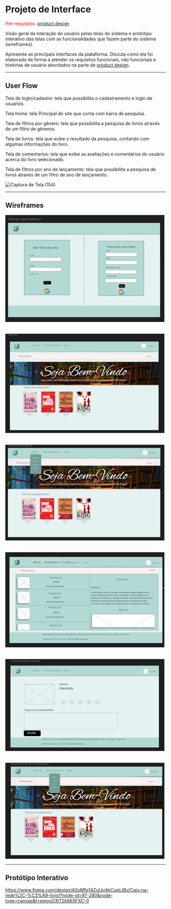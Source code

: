 # Projeto de Interface

<span style="color:red">Pré-requisitos: <a href="03-Product-design.md"> product design</a></span>

Visão geral da interação do usuário pelas telas do sistema e protótipo interativo das telas com as funcionalidades que fazem parte do sistema (wireframes).

Apresente as principais interfaces da plataforma. Discuta como ela foi elaborada de forma a atender os requisitos funcionais, não funcionais e histórias de usuário abordados na parte de <a href="03-Product-design.md"> product design</a></span>.

---

## User Flow

Tela de login/cadastro:  tela que possibilita o cadastramento e login de usuários. 

Tela home: tela Principal do site que conta com barra de pesquisa. 

Tela de filtros por gênero:  tela que possibilita a pesquisa de livros através de um filtro de gêneros.  

Tela de livros: tela que exibe o resultado da pesquisa, contando com algumas informações do livro. 

Tela de comentarios: tela que exibe as avaliações e comentários do usuário acerca do livro selecionado. 

Tela de filtros por ano de lançamento: tela que possibilita a pesquisa de livros através de um filtro de ano de lançamento. 

![Captura de Tela (154)](https://github.com/user-attachments/assets/834718d7-d2c0-4c0e-a928-ec280eb36cce)


---

## Wireframes

![Exemplo de wireframe](images/cadastro.png)
<br>
<br>
<br>
![Exemplo de wireframe](images/home.png)
<br>
<br>
<br>
![Exemplo de wireframe](images/filtro-generos.png)
<br>
<br>
<br>
![Exemplo de wireframe](images/livros-baseado-filtro.png)
<br>
<br>
<br>
![Exemplo de wireframe](images/comentarios.png)
<br>
<br>
<br>
![Exemplo de wireframe](images/filtros-ano-de-lancamento.png)

---

## Protótipo Interativo

https://www.figma.com/design/A5oMfq14ZuLkrAkCgpLtBv/Caiu-na-rede%2C-%C3%A9-livro!?node-id=97-280&node-type=canvas&t=ewguO3tT2k66SFXC-0
